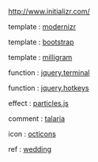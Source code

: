 http://www.initializr.com/

template : [modernizr](https://github.com/modernizr/modernizr)

template : [bootstrap](https://github.com/twbs/bootstrap)

template : [milligram](https://github.com/milligram/milligram)

function : [jquery.terminal](https://github.com/jcubic/jquery.terminal)

function : [jquery.hotkeys](https://github.com/jeresig/jquery.hotkeys)

effect : [particles.js](https://github.com/VincentGarreau/particles.js/)

comment : [talaria](https://github.com/m2w/talaria)

icon : [octicons](https://github.com/github/octicons)

ref : [wedding](https://github.com/jaipandya/wedding)

